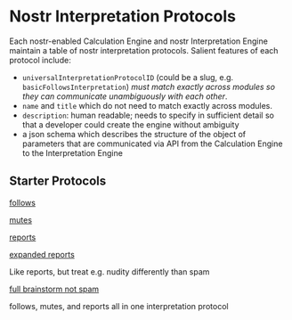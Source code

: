 Nostr Interpretation Protocols
=====

Each nostr-enabled Calculation Engine and nostr Interpretation Engine maintain a table of nostr interpretation protocols. Salient features of each protocol include:
- `universalInterpretationProtocolID` (could be a slug, e.g. `basicFollowsInterpretation`) _must match exactly across modules so they can communicate unambiguously with each other_.
- `name` and `title` which do not need to match exactly across modules.
- `description`: human readable; needs to specify in sufficient detail so that a developer could create the engine without ambiguity
- a json schema which describes the structure of the object of parameters that are communicated via API from the Calculation Engine to the Interpretation Engine

## Starter Protocols

[follows](./basicFollowsInterpretationProtocol.md)

[mutes](./basicMutesInterpretationProtocol.md)

[reports](./basicReportsInterpretationProtocol.md)

[expanded reports](./expandedReportsInterpretationProtocol.md)

Like reports, but treat e.g. nudity differently than spam

[full brainstorm not spam](./brainstormNotSpamInterpretationProtocol.md)

follows, mutes, and reports all in one interpretation protocol
